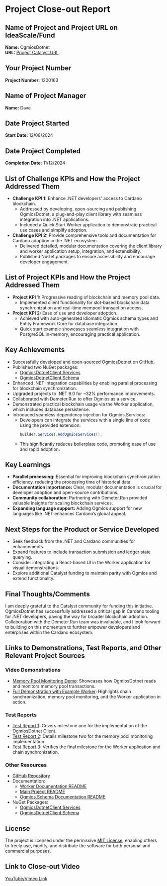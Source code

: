 # Project Close-out Report

## Name of Project and Project URL on IdeaScale/Fund

**Name:** OgmiosDotnet  
**URL:** [Project Catalyst URL](https://milestones.projectcatalyst.io/projects/1200163/milestones/1)

## Your Project Number

**Project Number:** 1200163

## Name of Project Manager

**Name:** Dave

## Date Project Started

**Start Date:** 12/08/2024

## Date Project Completed

**Completion Date:** 11/12/2024

## List of Challenge KPIs and How the Project Addressed Them

- **Challenge KPI 1:** Enhance .NET developers' access to Cardano blockchain.
  - Addressed by developing, open-sourcing and publishing OgmiosDotnet, a plug-and-play client library with seamless integration into .NET applications.
  - Included a Quick Start Worker application to demonstrate practical use cases and simplify adoption.
- **Challenge KPI 2:** Provide comprehensive tools and documentation for Cardano adoption in the .NET ecosystem.
  - Delivered detailed, modular documentation covering the client library and worker application setup, integration, and extensibility.
  - Published NuGet packages to ensure accessibility and encourage developer engagement.

## List of Project KPIs and How the Project Addressed Them

- **Project KPI 1:** Progressive reading of blockchain and memory pool data.
  - Implemented client functionality for slot-based blockchain data synchronization and real-time mempool transaction access.
- **Project KPI 2:** Ease of use and developer adoption.
  - Achieved with auto-generated idiomatic Ogmios schema types and Entity Framework Core for database integration.
  - Quick start example showcases seamless integration with PostgreSQL in-memory, encouraging practical application.

## Key Achievements

- Successfully developed and open-sourced OgmiosDotnet on GitHub.
- Published two NuGet packages:
  - [OgmiosDotnetClient.Services](https://www.nuget.org/packages/OgmiosDotnetClient.Services)
  - [OgmiosDotnetClient.Schema](https://www.nuget.org/packages/OgmiosDotnetClient.Schema)
- Enhanced .NET integration capabilities by enabling parallel processing for blockchain synchronization.
- Upgraded projects to .NET 9.0 for ~32% performance improvements.
- Collaborated with Demeter.Run to offer Ogmios as a service.
- Demonstrated practical blockchain usage via the Worker application, which includes database persistence.
- Introduced seamless dependency injection for Ogmios.Services:
  - Developers can integrate the services with a single line of code using the provided extension:
    ```csharp
    builder.Services.AddOgmiosServices();
    ```
  - This significantly reduces boilerplate code, promoting ease of use and rapid adoption.

## Key Learnings

- **Parallel processing:** Essential for improving blockchain synchronization efficiency, reducing the processing time of historical data.
- **Documentation importance:** Clear, modular documentation is crucial for developer adoption and open-source contributions.
- **Community collaboration:** Partnering with Demeter.Run provided valuable insights for scaling blockchain services.
- **Expanding language support:** Adding Ogmios support for new languages like .NET enhances Cardano’s global appeal.

## Next Steps for the Product or Service Developed

- Seek feedback from the .NET and Cardano communities for enhancements.
- Expand features to include transaction submission and ledger state querying.
- Consider integrating a React-based UI in the Worker application for visual demonstrations.
- Explore additional Catalyst funding to maintain parity with Ogmios and extend functionality.

## Final Thoughts/Comments

I am deeply grateful to the Catalyst community for funding this initiative. OgmiosDotnet has successfully addressed a critical gap in Cardano tooling for .NET developers, paving the way for broader blockchain adoption. Collaboration with the Demeter.Run team was invaluable, and I look forward to building on this momentum to further empower developers and enterprises within the Cardano ecosystem.

## Links to Demonstrations, Test Reports, and Other Relevant Project Sources

### **Video Demonstrations**

- [Memory Pool Monitoring Demo](https://www.youtube.com/watch?v=LvFKB3hGYXI): Showcases how OgmiosDotnet reads and monitors memory pool transactions.
- [Full Demonstration with Example Worker](https://youtu.be/vw6pFG0Q51s): Highlights chain synchronization, memory pool monitoring, and the Worker application in action.

### **Test Reports**

- [Test Report 1](https://github.com/ItsDaveB/OgmiosDotnet/blob/main/reports/milestone-one/test-report.md): Covers milestone one for the implementation of the OgmiosDotnet Client.
- [Test Report 2](https://github.com/ItsDaveB/OgmiosDotnet/blob/main/reports/milestone-two/test-report.md): Details milestone two for the memory pool monitoring implementation.
- [Test Report 3](https://github.com/ItsDaveB/OgmiosDotnet/blob/main/reports/milestone-three/test-report.md): Verifies the final milestone for the Worker application and chain synchronization.

### **Other Resources**

- [GitHub Repository](https://github.com/ItsDaveB/OgmiosDotnet)
- Documentation:
  - [Worker Documentation README](https://github.com/ItsDaveB/OgmiosDotnet/blob/main/src/Ogmios.Example.Worker/docs/README.md)
  - [Main Project README](https://github.com/ItsDaveB/OgmiosDotnet/blob/main/README.md)
  - [Ogmios.Schema Documentation README](https://github.com/ItsDaveB/OgmiosDotnet/blob/main/src/Ogmios.Schema/docs/README.md)
- NuGet Packages:
  - [OgmiosDotnetClient.Services](https://www.nuget.org/packages/OgmiosDotnetClient.Services)
  - [OgmiosDotnetClient.Schema](https://www.nuget.org/packages/OgmiosDotnetClient.Schema)

## License

The project is licensed under the permissive [MIT License](https://github.com/ItsDaveB/OgmiosDotnet/blob/main/LICENSE), enabling others to freely use, modify, and distribute the software for both personal and commercial purposes.

## Link to Close-out Video

[YouTube/Vimeo Link](#)
